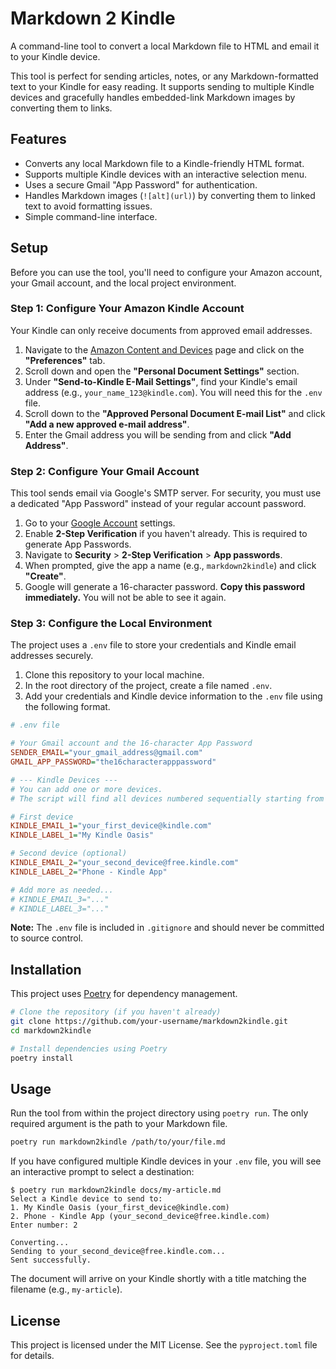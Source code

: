 # Markdown 2 Kindle

A command-line tool to convert a local Markdown file to HTML and email it to your Kindle device.

This tool is perfect for sending articles, notes, or any Markdown-formatted text to your Kindle for easy reading. It supports sending to multiple Kindle devices and gracefully handles embedded-link Markdown images by converting them to links.

## Features

-   Converts any local Markdown file to a Kindle-friendly HTML format.
-   Supports multiple Kindle devices with an interactive selection menu.
-   Uses a secure Gmail "App Password" for authentication.
-   Handles Markdown images (`![alt](url)`) by converting them to linked text to avoid formatting issues.
-   Simple command-line interface.

## Setup

Before you can use the tool, you'll need to configure your Amazon account, your Gmail account, and the local project environment.

### Step 1: Configure Your Amazon Kindle Account

Your Kindle can only receive documents from approved email addresses.

1.  Navigate to the [Amazon Content and Devices](https://www.amazon.com/hz/mycd/myx#/home/settings/payment) page and click on the **"Preferences"** tab.
2.  Scroll down and open the **"Personal Document Settings"** section.
3.  Under **"Send-to-Kindle E-Mail Settings"**, find your Kindle's email address (e.g., `your_name_123@kindle.com`). You will need this for the `.env` file.
4.  Scroll down to the **"Approved Personal Document E-mail List"** and click **"Add a new approved e-mail address"**.
5.  Enter the Gmail address you will be sending from and click **"Add Address"**.

### Step 2: Configure Your Gmail Account

This tool sends email via Google's SMTP server. For security, you must use a dedicated "App Password" instead of your regular account password.

1.  Go to your [Google Account](https://myaccount.google.com/) settings.
2.  Enable **2-Step Verification** if you haven't already. This is required to generate App Passwords.
3.  Navigate to **Security** > **2-Step Verification** > **App passwords**.
4.  When prompted, give the app a name (e.g., `markdown2kindle`) and click **"Create"**.
5.  Google will generate a 16-character password. **Copy this password immediately.** You will not be able to see it again.

### Step 3: Configure the Local Environment

The project uses a `.env` file to store your credentials and Kindle email addresses securely.

1.  Clone this repository to your local machine.
2.  In the root directory of the project, create a file named `.env`.
3.  Add your credentials and Kindle device information to the `.env` file using the following format.

```ini
# .env file

# Your Gmail account and the 16-character App Password
SENDER_EMAIL="your_gmail_address@gmail.com"
GMAIL_APP_PASSWORD="the16characterapppassword"

# --- Kindle Devices ---
# You can add one or more devices.
# The script will find all devices numbered sequentially starting from 1.

# First device
KINDLE_EMAIL_1="your_first_device@kindle.com"
KINDLE_LABEL_1="My Kindle Oasis"

# Second device (optional)
KINDLE_EMAIL_2="your_second_device@free.kindle.com"
KINDLE_LABEL_2="Phone - Kindle App"

# Add more as needed...
# KINDLE_EMAIL_3="..."
# KINDLE_LABEL_3="..."
```

**Note:** The `.env` file is included in `.gitignore` and should never be committed to source control.

## Installation

This project uses [Poetry](https://python-poetry.org/) for dependency management.

```sh
# Clone the repository (if you haven't already)
git clone https://github.com/your-username/markdown2kindle.git
cd markdown2kindle

# Install dependencies using Poetry
poetry install
```

## Usage

Run the tool from within the project directory using `poetry run`. The only required argument is the path to your Markdown file.

```sh
poetry run markdown2kindle /path/to/your/file.md
```

If you have configured multiple Kindle devices in your `.env` file, you will see an interactive prompt to select a destination:

```
$ poetry run markdown2kindle docs/my-article.md
Select a Kindle device to send to:
1. My Kindle Oasis (your_first_device@kindle.com)
2. Phone - Kindle App (your_second_device@free.kindle.com)
Enter number: 2

Converting...
Sending to your_second_device@free.kindle.com...
Sent successfully.
```

The document will arrive on your Kindle shortly with a title matching the filename (e.g., `my-article`).

## License

This project is licensed under the MIT License. See the `pyproject.toml` file for details.
